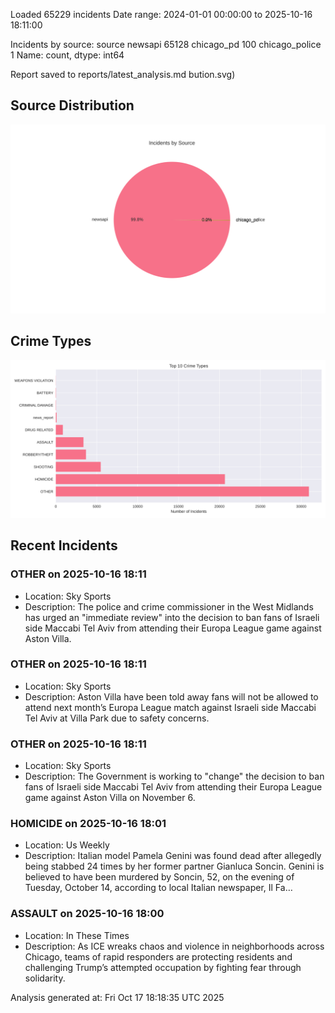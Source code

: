 
Loaded 65229 incidents
Date range: 2024-01-01 00:00:00 to 2025-10-16 18:11:00

Incidents by source:
source
newsapi           65128
chicago_pd          100
chicago_police        1
Name: count, dtype: int64

Report saved to reports/latest_analysis.md
bution.svg)

## Source Distribution
![Source Distribution](images/source_distribution.svg)

## Crime Types
![Crime Types](images/crime_types.svg)

## Recent Incidents

### OTHER on 2025-10-16 18:11
- Location: Sky Sports
- Description: The police and crime commissioner in the West Midlands has urged an "immediate review" into the decision to ban fans of Israeli side Maccabi Tel Aviv from attending their Europa League game against Aston Villa.


### OTHER on 2025-10-16 18:11
- Location: Sky Sports
- Description: Aston Villa have been told away fans will not be allowed to attend next month’s Europa League match against Israeli side Maccabi Tel Aviv at Villa Park due to safety concerns.


### OTHER on 2025-10-16 18:11
- Location: Sky Sports
- Description: The Government is working to "change" the decision to ban fans of Israeli side Maccabi Tel Aviv from attending their Europa League game against Aston Villa on November 6.


### HOMICIDE on 2025-10-16 18:01
- Location: Us Weekly
- Description: Italian model Pamela Genini was found dead after allegedly being stabbed 24 times by her former partner Gianluca Soncin. Genini is believed to have been murdered by Soncin, 52, on the evening of Tuesday, October 14, according to local Italian newspaper, Il Fa…


### ASSAULT on 2025-10-16 18:00
- Location: In These Times
- Description: As ICE wreaks chaos and violence in neighborhoods across Chicago, teams of rapid responders are protecting residents and challenging Trump’s attempted occupation by fighting fear through solidarity.

Analysis generated at: Fri Oct 17 18:18:35 UTC 2025
